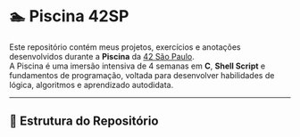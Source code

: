 # 🏊 Piscina 42SP

Este repositório contém meus projetos, exercícios e anotações desenvolvidos durante a **Piscina** da [42 São Paulo](https://www.42sp.org.br/).  
A Piscina é uma imersão intensiva de 4 semanas em **C**, **Shell Script** e fundamentos de programação, voltada para desenvolver habilidades de lógica, algoritmos e aprendizado autodidata.

---

## 📂 Estrutura do Repositório

